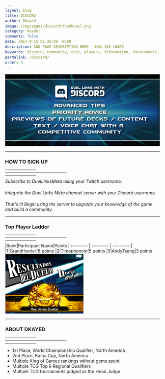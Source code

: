 ```yaml
---
layout: blog
title: DISCORD
author: Dkayed
image: /img/pages/discord/thumbnail.png
category: header
comments: false
date: 2017-9-15 01:30:00 -0600
description: ADD PAGE DESCRIPTION HERE - MAX 150 CHARS
keywords: discord, community, chat, players, information, tournaments, friends, find friends
permalink: /discord/
order: 4
---
```


<div class="section">
    <img src="/img/pages/discord/info_banner.png" class="img-fluid mx-auto d-block">
</div>

<hr style="border-color: #B5B5B5;">

<div class="section">
    <h3 class="text-center">HOW TO SIGN UP</h3>
    <hr style="width: 100px; border-color: #D8D8D8; margin-bottom: 8px;
    margin-top: 8px;">
    <hr style="width: 200px; border-color: #D8D8D8; margin-bottom: 8px;
    margin-top: 8px;">
    <hr style="width: 100px; border-color: #D8D8D8; margin-bottom: 8px;
    margin-top: 8px;">
    <div class="section text-center">
        <span class="fa-stack fa-3x">
            <span class="fa fa-circle-thin fa-stack-2x"></span>
            <span class="fa fa-twitch fa-stack-1x" style="padding-top: 4px;"></span>
        </span>
    </div>
    <div style="margin-top: 10px;" class="text-center">
        <i>Subscribe to DuelLinksMeta using your Twitch username.</i>
    </div>
    <div style="margin-top: 20px;" class="text-center">
        <span class="fa-stack fa-3x">
            <span class="fa fa-circle-thin fa-stack-2x"></span>
            <span class="fa fa-gamepad fa-stack-1x"></span>
        </span>   
    </div>
    <div style="margin-top: 10px;" class="text-center">
        <i>Integrate the Duel Links Meta channel server with your Discord username.</i>
    </div>
    <div style="margin-top: 20px;" class="text-center">
        <span class="fa-stack fa-3x">
            <span class="fa fa-circle-thin fa-stack-2x"></span>
            <span class="fa fa-comments fa-stack-1x"></span>
        </span>  
    </div>
    <div style="margin-top: 10px;" class="text-center">
        <i>That's it! Begin using the server to upgrade your knowledge of the game and build a community.</i>
    </div>
</div>

<hr style="border-color: #B5B5B5;">

<div class="section">
    <h3 class="text-center">Top Player Ladder</h3>
    <hr style="width: 100px; border-color: #D8D8D8; margin-bottom: 8px;
    margin-top: 8px;">
    <hr style="width: 200px; border-color: #D8D8D8; margin-bottom: 8px;
    margin-top: 8px;">
    <hr style="width: 100px; border-color: #D8D8D8; margin-bottom: 8px;
    margin-top: 8px;"> 
    <div class="section row">
        <div class="col-lg-6">
        |Rank|Participant Name|Points
| :-------- | :-------- | :-------- |
|1|GrandHarrier|8 points
|2|Timophenom|5 points
|3|AndyTsang|3 points
        </div>
        <div class="col-lg-6">
            <img src="/img/pages/discord/king_of_games_spanish.png" class="mx-auto d-block">
        </div>
    </div>   
</div>

<hr style="border-color: #B5B5B5;">

<div class="section">
    <h3 class="text-center">ABOUT DKAYED</h3>
    <hr style="width: 100px; border-color: #D8D8D8; margin-bottom: 8px;
    margin-top: 8px;">
    <hr style="width: 200px; border-color: #D8D8D8; margin-bottom: 8px;
    margin-top: 8px;">
    <hr style="width: 100px; border-color: #D8D8D8; margin-bottom: 8px;
    margin-top: 8px;"> 
    <div class="section text-center">
        <ul class="list-unstyled" id="about-list">
            <li>1st Place, World Championship Qualifier, North America</li>
            <li>2nd Place, Kaiba Cup, North America</li>
            <li>Multiple King of Games rankings without gems spent</li>
            <li>Multiple TCG Top 8 Regional Qualifiers</li>
            <li>Multiple TCG tournaments judged as the Head Judge</li>        
        </ul>
    </div>
</div>

